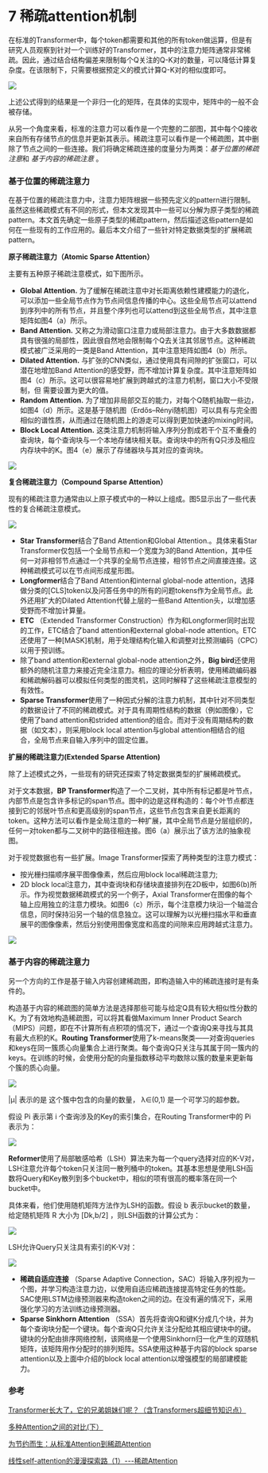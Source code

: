 # 7 稀疏attention机制

在标准的Transformer中，每个token都需要和其他的所有token做运算，但是有研究人员观察到针对一个训练好的Transformer，其中的注意力矩阵通常非常稀疏。因此，通过结合结构偏差来限制每个Q关注的Q-K对的数量，可以降低计算复杂度。在该限制下，只需要根据预定义的模式计算Q-K对的相似度即可。

![](https://pic1.zhimg.com/v2-7c4fbe5ac6f80b06c882326d959a63d0_r.jpg)

上述公式得到的结果是一个非归一化的矩阵，在具体的实现中，矩阵中的一般不会被存储。

从另一个角度来看，标准的注意力可以看作是一个完整的二部图，其中每个Q接收来自所有存储节点的信息并更新其表示。稀疏注意可以看作是一个稀疏图，其中删除了节点之间的一些连接。我们将确定稀疏连接的度量分为两类：*基于位置的稀疏注意*和 *基于内容的稀疏注意* 。

### **基于位置的稀疏注意力**

在基于位置的稀疏注意力中，注意力矩阵根据一些预先定义的pattern进行限制。虽然这些稀疏模式有不同的形式，但本文发现其中一些可以分解为原子类型的稀疏pattern。本文首先确定一些原子类型的稀疏pattern，然后描述这些pattern是如何在一些现有的工作应用的。最后本文介绍了一些针对特定数据类型的扩展稀疏pattern。

**原子稀疏注意力（Atomic Sparse Attention）**

主要有五种原子稀疏注意模式，如下图所示。

* **Global Attention.** 为了缓解在稀疏注意中对长距离依赖性建模能力的退化，可以添加一些全局节点作为节点间信息传播的中心。这些全局节点可以attend到序列中的所有节点，并且整个序列也可以attend到这些全局节点，其中注意矩阵如图4（a）所示。
* **Band Attention.** 又称之为滑动窗口注意力或局部注意力。由于大多数数据都具有很强的局部性，因此很自然地会限制每个Q去关注其邻居节点。这种稀疏模式被广泛采用的一类是Band Attention，其中注意矩阵如图4（b）所示。
* **Dilated Attention.** 与扩张的CNN类似，通过使用具有间隙的扩张窗口，可以潜在地增加Band Attention的感受野，而不增加计算复杂度。其中注意矩阵如图4（c）所示。这可以很容易地扩展到跨越式的注意力机制，窗口大小不受限制，但 需要设置为更大的值。
* **Random Attention.** 为了增加非局部交互的能力，对每个Q随机抽取一些边，如图4（d）所示。这是基于随机图（Erdős–Rényi随机图）可以具有与完全图相似的谱性质，从而通过在随机图上的游走可以得到更加快速的mixing时间。
* **Block Local Attention.** 这类注意力机制将输入序列分割成若干个互不重叠的查询块，每个查询块与一个本地存储块相关联。查询块中的所有Q只涉及相应内存块中的K。图4（e）展示了存储器块与其对应的查询块。

![](https://pic2.zhimg.com/v2-959b0f59d856dd0cb164a3ab8b03b5bd_r.jpg)

**复合稀疏注意力（Compound Sparse Attention）**

现有的稀疏注意力通常由以上原子模式中的一种以上组成。图5显示出了一些代表性的复合稀疏注意模式。

![](https://pic4.zhimg.com/v2-8f3fd690e9ac14017ec9cbaadcadce8f_r.jpg)

* **Star Transformer**结合了Band Attention和Global Attention.。具体来看Star Transformer仅包括一个全局节点和一个宽度为3的Band Attention，其中任何一对非相邻节点通过一个共享的全局节点连接，相邻节点之间直接连接。这种稀疏模式可以在节点间形成星形图。
* **Longformer**结合了Band Attention和internal global-node attention，选择做分类的[CLS]token以及问答任务中的所有的问题tokens作为全局节点。此外还用扩大的Dilated Attention代替上层的一些Band Attention头，以增加感受野而不增加计算量。
* **ETC** （Extended Transformer Construction）作为和Longformer同时出现的工作，ETC结合了band attention和external global-node attention。ETC还使用了一种[MASK]机制，用于处理结构化输入和调整对比预测编码（CPC）以用于预训练。
* 除了band attention和external global-node attention之外，**Big bird**还使用额外的随机注意力来接近完全注意力。相应的理论分析表明，使用稀疏编码器和稀疏解码器可以模拟任何类型的图灵机，这同时解释了这些稀疏注意模型的有效性。
* **Sparse Transformer**使用了一种因式分解的注意力机制，其中针对不同类型的数据设计了不同的稀疏模式。对于具有周期性结构的数据（例如图像），它使用了band attention和strided attention的组合。而对于没有周期结构的数据（如文本），则采用block local attention与global attention相结合的组合，全局节点来自输入序列中的固定位置。

**扩展的稀疏注意力(Extended Sparse Attention)**

除了上述模式之外，一些现有的研究还探索了特定数据类型的扩展稀疏模式。

对于文本数据，**BP Transformer**构造了一个二叉树，其中所有标记都是叶节点，内部节点是包含许多标记的span节点。图中的边是这样构造的：每个叶节点都连接到它的邻居叶节点和更高级别的span节点，这些节点包含来自更长距离的token。这种方法可以看作是全局注意的一种扩展，其中全局节点是分层组织的，任何一对token都与二叉树中的路径相连接。图6（a）展示出了该方法的抽象视图。

对于视觉数据也有一些扩展。Image Transformer探索了两种类型的注意力模式：

* 按光栅扫描顺序展平图像像素，然后应用block local稀疏注意力;
* 2D block local注意力，其中查询块和存储块直接排列在2D板中，如图6(b)所示。作为视觉数据稀疏模式的另一个例子，Axial Transformer在图像的每个轴上应用独立的注意力模块。如图6（c）所示，每个注意模力块沿一个轴混合信息，同时保持沿另一个轴的信息独立。这可以理解为以光栅扫描水平和垂直展平的图像像素，然后分别使用图像宽度和高度的间隙来应用跨越式注意力。

![](https://pic4.zhimg.com/v2-2b679419024959352402563d99f17207_r.jpg)

### **基于内容的稀疏注意力**

另一个方向的工作是基于输入内容创建稀疏图，即构造输入中的稀疏连接时是有条件的。

构造基于内容的稀疏图的简单方法是选择那些可能与给定Q具有较大相似性分数的K。为了有效地构造稀疏图，可以将其看做Maximum Inner Product Search （MIPS）问题，即在不计算所有点积项的情况下，通过一个查询Q来寻找与其具有最大点积的K。**Routing Transformer**使用了k-means聚类——对查询queries和keys在同一簇质心向量集合上进行聚类。每个查询Q只关注与其属于同一簇内的keys。在训练的时候，会使用分配的向量指数移动平均数除以簇的数量来更新每个簇的质心向量。

![](https://pic3.zhimg.com/v2-88fb466c6144f2c872b47c25123fa786_r.jpg)

|μ| 表示的是 这个簇中包含的向量的数量， λ∈(0,1) 是一个可学习的超参数。

假设 Pi 表示第 i 个查询涉及的Key的索引集合，在Routing Transformer中的 Pi 表示为：

![](https://pic4.zhimg.com/80/v2-ab935c7f6d063e1087d8818f8d117b5f_1440w.webp)

**Reformer**使用了局部敏感哈希（LSH）算法来为每一个query选择对应的K-V对，LSH注意允许每个token只关注同一散列桶中的token。其基本思想是使用LSH函数将Query和Key散列到多个bucket中，相似的项有很高的概率落在同一个bucket中。

具体来看，他们使用随机矩阵方法作为LSH的函数。假设 b 表示bucket的数量，给定随机矩阵 R 大小为 [Dk,b/2] ，则LSH函数的计算公式为：

![](https://pic3.zhimg.com/v2-d6ccf8133acfa50a0182b9ab7a926ae2_r.jpg)

LSH允许Query只关注具有索引的K-V对：

![](https://pic3.zhimg.com/80/v2-14f3ac0cffdcb69fea13decfcc75fc4a_1440w.webp)

* **稀疏自适应连接** （Sparse Adaptive Connection，SAC）将输入序列视为一个图，并学习构造注意力边，以使用自适应稀疏连接提高特定任务的性能。SAC使用LSTM边缘预测器来构造token之间的边。在没有遍的情况下，采用强化学习的方法训练边缘预测器。
* **Sparse Sinkhorn Attention** （SSA）首先将查询Q和键K分成几个块，并为每个查询块分配一个键块。每个查询Q只允许关注分配给其相应键块中的键。键块的分配由排序网络控制，该网络是一个使用Sinkhorn归一化产生的双随机矩阵，该矩阵用作分配时的排列矩阵。SSA使用这种基于内容的block sparse attention以及上面中介绍的block local attention以增强模型的局部建模能力。

### 参考

[Transformer长大了，它的兄弟姐妹们呢？（含Transformers超细节知识点）](https://zhuanlan.zhihu.com/p/381899756)

[多种Attention之间的对比(下）](https://zhuanlan.zhihu.com/p/336484155)

[为节约而生：从标准Attention到稀疏Attention](https://mp.weixin.qq.com/s?__biz=MzIwMTc4ODE0Mw==&mid=2247498604&idx=1&sn=178bcb8827162a58a04d4ac131d03408&chksm=96ea24eca19dadfa27b5bedb58ddd0d6924d4b9e410bb523636e1a7834dd0f5cdb5ec7a2e45b&mpshare=1&scene=1&srcid=1211xlsVVTWl8oBM0HEjlwk6&sharer_sharetime=1607702340523&sharer_shareid=6de0f8e01e8c0625eda8ab4e997af088&key=ec5faba1391b624a81f012ed8c2d4d2434a6abbc0262b3172078a063493c8bf9482ca39875577a46da3b18bb8d4b315fc95b59b1d88414ef92efc739e62158b8f0392dec87c4a8d6d42f8512e548cb6aa9d9cd2f722275a30a40711f6aa8d0c170cd2d5c320dfaeb89575fca886e972106a20736944c8da7cb0e321515d86f91&ascene=1&uin=MjAwMzE0NjU0NQ%3D%3D&devicetype=Windows+10+x64&version=62090070&lang=zh_CN&exportkey=AUNZm11axeAFWi9%2BGO9u4lk%3D&pass_ticket=4YK02S64Ga8SiOQnwW2CZhb8lPVQDw9ZQhTUlcfnYY5e6IvbQAiTI%2FVap96j5Xy9&wx_header=0)

[线性self-attention的漫漫探索路（1）---稀疏Attention](https://zhuanlan.zhihu.com/p/469853664)
